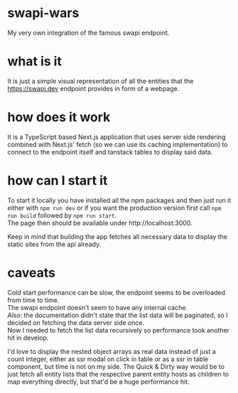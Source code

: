 # swapi-wars

My very own integration of the famous swapi endpoint.

# what is it

It is just a simple visual representation of all the entities that the https://swapi.dev endpoint provides in form of a
webpage.

# how does it work

It is a TypeScript based Next.js application that uses server side rendering combined with Next.js' fetch 
(so we can use its caching implementation) to connect to the
endpoint itself and tanstack tables to display said data.

# how can I start it

To start it locally you have installed all the npm packages and then just run it either with `npm run dev` or if you want
the production version first call `npm run build` followed by `npm run start`.  
The page then should be available under http://localhost:3000.

Keep in mind that building the app fetches all necessary data to display the static sites from the api already.

# caveats

Cold start performance can be slow, the endpoint seems to be overloaded from time to time.  
The swapi endpoint doesn't seem to have any internal cache.  
*Also*: the documentation didn't state that the list data will be paginated, so I decided on fetching the data server
side once.  
Now I needed to fetch the list data recursively so performance took another hit in develop.  

I'd love to display the nested object arrays as real data instead of just a count integer, either as ssr modal on click in
table or as a ssr in table component, but time is not on my side.
The Quick & Dirty way would be to just fetch all entity lists that the respective parent entity hosts as children to map everything directly, 
but that'd be a huge performance hit.
